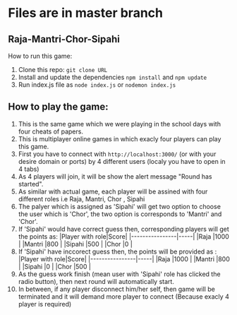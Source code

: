 # Files are in master branch
## Raja-Mantri-Chor-Sipahi
How to run this game:
1) Clone this repo: `git clone URL`
2) Install and update the dependencies `npm install` and `npm update`
3) Run index.js file as `node index.js` or `nodemon index.js`


## How to play the game:

1) This is the same game which we were playing in the school days with four cheats of papers.
2) This is multiplayer online games in which exacly four players can play this game.
3) First you have to connect with `http://localhost:3000/` (or with your desire domain or ports) by 4 different users (localy you have to open in 4 tabs)
4) As 4 players will join, it will be show the alert message "Round has started".
5) As similar with actual game, each player will be assined with four different roles i.e Raja, Mantri, Chor , Sipahi
6) The palyer which is assigned as 'Sipahi' will get two option to choose the user which is 'Chor', the two option is corresponds to 'Mantri' and 'Chor'.
7) If 'Sipahi' would have correct guess then, corresponding players will get the points as:
      |Player with role|Score|
      |----------------|-----|
      |Raja            |1000 |
      |Mantri          |800  |
      |Sipahi          |500  |
      |Chor            |0    |
8) If 'Sipahi' have inccorect guess then, the points will be provided as :
      |Player with role|Score|
      |----------------|-----|
      |Raja            |1000 |
      |Mantri          |800  |
      |Sipahi          |0    |
      |Chor            |500  |
9) As the guess work finish (mean user with 'Sipahi' role has clicked the radio button), then next round will automatically start.
10) In between, if any player disconnect him/her self, then game will be terminated and it will demand more player to connect (Because exacly 4 player is required)


